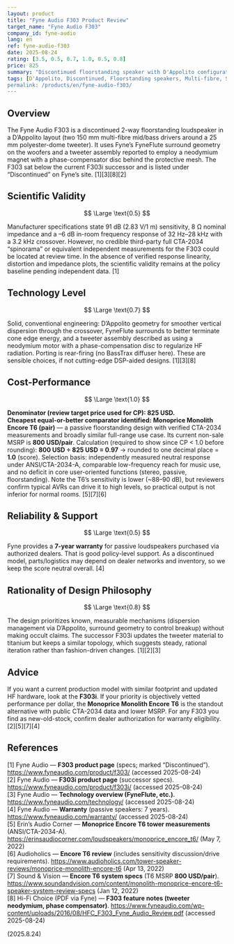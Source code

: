 ```yaml
---
layout: product
title: "Fyne Audio F303 Product Review"
target_name: "Fyne Audio F303"
company_id: fyne-audio
lang: en
ref: fyne-audio-f303
date: 2025-08-24
rating: [3.5, 0.5, 0.7, 1.0, 0.5, 0.8]
price: 825
summary: "Discontinued floorstanding speaker with D'Appolito configuration; sound design is sensible but third-party measurements are scarce"
tags: [D'Appolito, Discontinued, Floorstanding speakers, Multi-fibre, Speakers]
permalink: /products/en/fyne-audio-f303/
---
```

## Overview

The Fyne Audio F303 is a discontinued 2-way floorstanding loudspeaker in a D’Appolito layout (two 150 mm multi-fibre mid/bass drivers around a 25 mm polyester-dome tweeter). It uses Fyne’s FyneFlute surround geometry on the woofers and a tweeter assembly reported to employ a neodymium magnet with a phase-compensator disc behind the protective mesh. The F303 sat below the current F303i successor and is listed under “Discontinued” on Fyne’s site. [1][3][8][2]

## Scientific Validity

$$ \Large \text{0.5} $$

Manufacturer specifications state 91 dB (2.83 V/1 m) sensitivity, 8 Ω nominal impedance and a –6 dB in-room frequency response of 32 Hz–28 kHz with a 3.2 kHz crossover. However, no credible third-party full CTA-2034 “spinorama” or equivalent independent measurements for the F303 could be located at review time. In the absence of verified response linearity, distortion and impedance plots, the scientific validity remains at the policy baseline pending independent data. [1]

## Technology Level

$$ \Large \text{0.7} $$

Solid, conventional engineering: D’Appolito geometry for smoother vertical dispersion through the crossover, FyneFlute surrounds to better terminate cone edge energy, and a tweeter assembly described as using a neodymium motor with a phase-compensation disc to regularize HF radiation. Porting is rear-firing (no BassTrax diffuser here). These are sensible choices, if not cutting-edge DSP-aided designs. [1][3][8]

## Cost-Performance

$$ \Large \text{1.0} $$

**Denominator (review target price used for CP): 825 USD.**  
**Cheapest equal-or-better comparator identified:** **Monoprice Monolith Encore T6 (pair)** — a passive floorstanding design with verified CTA-2034 measurements and broadly similar full-range use case. Its current non-sale MSRP is **800 USD/pair**. Calculation (required to show since CP < 1.0 before rounding): **800 USD ÷ 825 USD = 0.97** → rounded to one decimal place = **1.0** (score). Selection basis: independently measured neutral response under ANSI/CTA-2034-A, comparable low-frequency reach for music use, and no deficit in core user-oriented functions (stereo, passive, floorstanding). Note the T6’s sensitivity is lower (~88–90 dB), but reviewers confirm typical AVRs can drive it to high levels, so practical output is not inferior for normal rooms. [5][7][6]

## Reliability & Support

$$ \Large \text{0.5} $$

Fyne provides a **7-year warranty** for passive loudspeakers purchased via authorized dealers. That is good policy-level support. As a discontinued model, parts/logistics may depend on dealer networks and inventory, so we keep the score neutral overall. [4]

## Rationality of Design Philosophy

$$ \Large \text{0.8} $$

The design prioritizes known, measurable mechanisms (dispersion management via D’Appolito, surround geometry to control breakup) without making occult claims. The successor F303i updates the tweeter material to titanium but keeps a similar topology, which suggests steady, rational iteration rather than fashion-driven changes. [1][2][3]

## Advice

If you want a current production model with similar footprint and updated HF hardware, look at the **F303i**. If your priority is objectively vetted performance per dollar, the **Monoprice Monolith Encore T6** is the standout alternative with public CTA-2034 data and lower MSRP. For any F303 you find as new-old-stock, confirm dealer authorization for warranty eligibility. [2][5][7][4]

## References

[1] Fyne Audio — **F303 product page** (specs; marked “Discontinued”). https://www.fyneaudio.com/product/f303/ (accessed 2025-08-24)  
[2] Fyne Audio — **F303i product page** (successor specs). https://www.fyneaudio.com/product/f303i/ (accessed 2025-08-24)  
[3] Fyne Audio — **Technology overview (FyneFlute, etc.)**. https://www.fyneaudio.com/technology/ (accessed 2025-08-24)  
[4] Fyne Audio — **Warranty** (passive speakers: 7 years). https://www.fyneaudio.com/warranty/ (accessed 2025-08-24)  
[5] Erin’s Audio Corner — **Monoprice Encore T6 tower measurements** (ANSI/CTA-2034-A). https://erinsaudiocorner.com/loudspeakers/monoprice_encore_t6/ (May 7, 2022)  
[6] Audioholics — **Encore T6 review** (includes sensitivity discussion/drive requirements). https://www.audioholics.com/tower-speaker-reviews/monoprice-monolith-encore-t6 (Apr 13, 2022)  
[7] Sound & Vision — **Encore T6 system specs** (T6 MSRP **800 USD/pair**). https://www.soundandvision.com/content/monolith-monoprice-encore-t6-speaker-system-review-specs (Jan 12, 2022)  
[8] Hi-Fi Choice (PDF via Fyne) — **F303 feature notes (tweeter neodymium, phase compensator)**. https://www.fyneaudio.com/wp-content/uploads/2016/08/HFC_F303_Fyne_Audio_Review.pdf (accessed 2025-08-24)

(2025.8.24)


